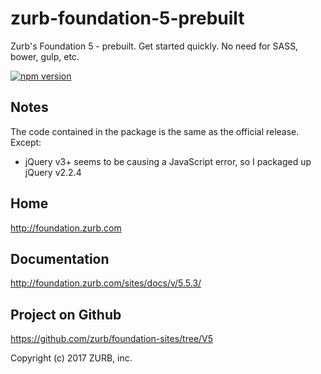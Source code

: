 # zurb-foundation-5-prebuilt
Zurb's Foundation 5 - prebuilt. Get started quickly.  No need for SASS, bower, gulp, etc.

[![npm version](https://badge.fury.io/js/zurb-foundation-5-prebuilt.svg)](https://badge.fury.io/js/zurb-foundation-5-prebuilt)

## Notes
The code contained in the package is the same as the official release.  Except:
* jQuery v3+ seems to be causing a JavaScript error, so I packaged up jQuery v2.2.4

## Home
http://foundation.zurb.com

## Documentation
http://foundation.zurb.com/sites/docs/v/5.5.3/

## Project on Github
https://github.com/zurb/foundation-sites/tree/V5

Copyright (c) 2017 ZURB, inc.
